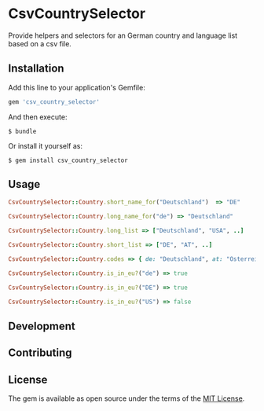 # CsvCountrySelector

Provide helpers and selectors for an German country and language list based on a csv file.

## Installation

Add this line to your application's Gemfile:

```ruby
gem 'csv_country_selector'
```

And then execute:

    $ bundle

Or install it yourself as:

    $ gem install csv_country_selector

## Usage

```ruby
CsvCountrySelector::Country.short_name_for("Deutschland")  => "DE"
```

```ruby
CsvCountrySelector::Country.long_name_for("de") => "Deutschland"
```

```ruby
CsvCountrySelector::Country.long_list => ["Deutschland", "USA", ..]
```

```ruby
CsvCountrySelector::Country.short_list => ["DE", "AT", ..]
```

```ruby
CsvCountrySelector::Country.codes => { de: "Deutschland", at: "Österreich", ... }
```

```ruby
CsvCountrySelector::Country.is_in_eu?("de") => true
```

```ruby
CsvCountrySelector::Country.is_in_eu?("DE") => true
```

```ruby
CsvCountrySelector::Country.is_in_eu?("US") => false
```

## Development


## Contributing


## License

The gem is available as open source under the terms of the [MIT License](http://opensource.org/licenses/MIT).
